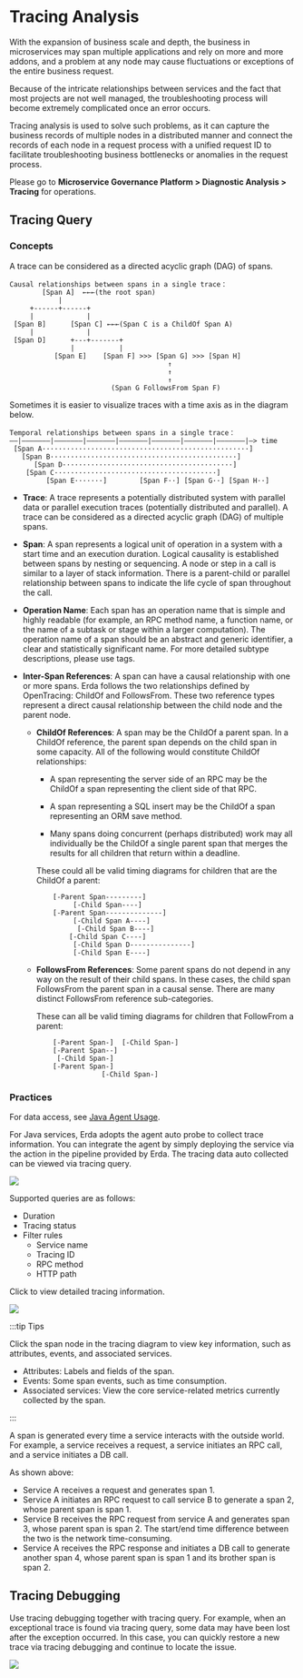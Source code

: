 # Tracing Analysis

With the expansion of business scale and depth, the business in microservices may span multiple applications and rely on more and more addons, and a problem at any node may cause fluctuations or exceptions of the entire business request.

Because of the intricate relationships between services and the fact that most projects are not well managed, the troubleshooting process will become extremely complicated once an error occurs.

Tracing analysis is used to solve such problems, as it can capture the business records of multiple nodes in a distributed manner and connect the records of each node in a request process with a unified request ID to facilitate troubleshooting business bottlenecks or anomalies in the request process.

Please go to **Microservice Governance Platform > Diagnostic Analysis > Tracing** for operations.

## Tracing Query

### Concepts

A trace can be considered as a directed acyclic graph (DAG) of spans.
```
Causal relationships between spans in a single trace：
        [Span A]  ←←←(the root span)
            |
     +------+------+
     |             |
 [Span B]      [Span C] ←←←(Span C is a ChildOf Span A)
     |             |
 [Span D]      +---+-------+
               |           |
           [Span E]    [Span F] >>> [Span G] >>> [Span H]
                                       ↑
                                       ↑
                                       ↑
                         (Span G FollowsFrom Span F)
```
Sometimes it is easier to visualize traces with a time axis as in the diagram below.
```
Temporal relationships between spans in a single trace：
––|–––––––|–––––––|–––––––|–––––––|–––––––|–––––––|–––––––|–> time
 [Span A···················································]
   [Span B··············································]
      [Span D··········································]
    [Span C········································]
         [Span E·······]        [Span F··] [Span G··] [Span H··]
```

* **Trace**: A trace represents a potentially distributed system with parallel data or parallel execution traces (potentially distributed and parallel). A trace can be considered as a directed acyclic graph (DAG) of multiple spans.

* **Span**: A span represents a logical unit of operation in a system with a start time and an execution duration. Logical causality is established between spans by nesting or sequencing. A node or step in a call is similar to a layer of stack information. There is a parent-child or parallel relationship between spans to indicate the life cycle of span throughout the call.

* **Operation Name**: Each span has an operation name that is simple and highly readable (for example, an RPC method name, a function name, or the name of a subtask or stage within a larger computation). The operation name of a span should be an abstract and generic identifier, a clear and statistically significant name. For more detailed subtype descriptions, please use tags.

* **Inter-Span References**: A span can have a causal relationship with one or more spans. Erda follows the two relationships defined by OpenTracing: ChildOf and FollowsFrom. These two reference types represent a direct causal relationship between the child node and the parent node.

   * **ChildOf References**: A span may be the ChildOf a parent span. In a ChildOf reference, the parent span depends on the child span in some capacity. All of the following would constitute ChildOf relationships:

      * A span representing the server side of an RPC may be the ChildOf a span representing the client side of that RPC.

      * A span representing a SQL insert may be the ChildOf a span representing an ORM save method.

      * Many spans doing concurrent (perhaps distributed) work may all individually be the ChildOf a single parent span that merges the results for all children that return within a deadline.

      These could all be valid timing diagrams for children that are the ChildOf a parent:

      ```
          [-Parent Span---------]
               [-Child Span----]
          [-Parent Span--------------]
               [-Child Span A----]
                [-Child Span B----]
              [-Child Span C----]
               [-Child Span D---------------]
               [-Child Span E----]
      ```

   * **FollowsFrom References**: Some parent spans do not depend in any way on the result of their child spans. In these cases, the child span FollowsFrom the parent span in a causal sense. There are many distinct FollowsFrom reference sub-categories.

      These can all be valid timing diagrams for children that FollowFrom a parent:

      ```
          [-Parent Span-]  [-Child Span-]
          [-Parent Span--]
           [-Child Span-]
          [-Parent Span-]
                      [-Child Span-]
      ```
### Practices

For data access, see [Java Agent Usage](java-agent-guide.md).

For Java services, Erda adopts the agent auto probe to collect trace information. You can integrate the agent by simply deploying the service via the action in the pipeline provided by Erda. The tracing data auto collected can be viewed via tracing query.

![](http://terminus-paas.oss-cn-hangzhou.aliyuncs.com/paas-doc/2022/03/17/15cee90f-2889-4f84-9864-45551a99c3a9.png)

Supported queries are as follows:
- Duration
- Tracing status
- Filter rules
   - Service name
   - Tracing ID
   - RPC method
   - HTTP path

Click to view detailed tracing information.

![](http://terminus-paas.oss-cn-hangzhou.aliyuncs.com/paas-doc/2022/03/17/fc5cb639-603c-47e9-8de5-23b172372fdb.png)

:::tip Tips

Click the span node in the tracing diagram to view key information, such as attributes, events, and associated services.
* Attributes: Labels and fields of the span.
* Events: Some span events, such as time consumption.
* Associated services: View the core service-related metrics currently collected by the span.

:::

A span is generated every time a service interacts with the outside world. For example, a service receives a request, a service initiates an RPC call, and a service initiates a DB call.

As shown above:

* Service A receives a request and generates span 1.
* Service A initiates an RPC request to call service B to generate a span 2, whose parent span is span 1.
* Service B receives the RPC request from service A and generates span 3, whose parent span is span 2. The start/end time difference between the two is the network time-consuming.
* Service A receives the RPC response and initiates a DB call to generate another span 4, whose parent span is span 1 and its brother span is span 2.

## Tracing Debugging

Use tracing debugging together with tracing query. For example, when an exceptional trace is found via tracing query, some data may have been lost after the exception occurred. In this case, you can quickly restore a new trace via tracing debugging and continue to locate the issue.

![](http://terminus-paas.oss-cn-hangzhou.aliyuncs.com/paas-doc/2022/03/17/979d11dd-7583-4996-9b1a-c84b5fb4a302.png)
